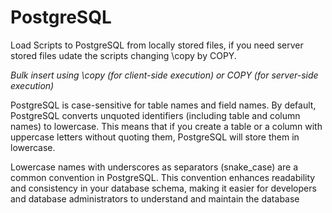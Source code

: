 # PostgreSQL
Load Scripts to PostgreSQL from locally stored files, if you need server stored files udate the scripts changing \copy by COPY.

_Bulk insert using \copy (for client-side execution) or COPY (for server-side execution)_

PostgreSQL is case-sensitive for table names and field names. By default, PostgreSQL converts unquoted identifiers (including table and column names) to lowercase. This means that if you create a table or a column with uppercase letters without quoting them, PostgreSQL will store them in lowercase.

Lowercase names with underscores as separators (snake_case) are a common convention in PostgreSQL. This convention enhances readability and consistency in your database schema, making it easier for developers and database administrators to understand and maintain the database
